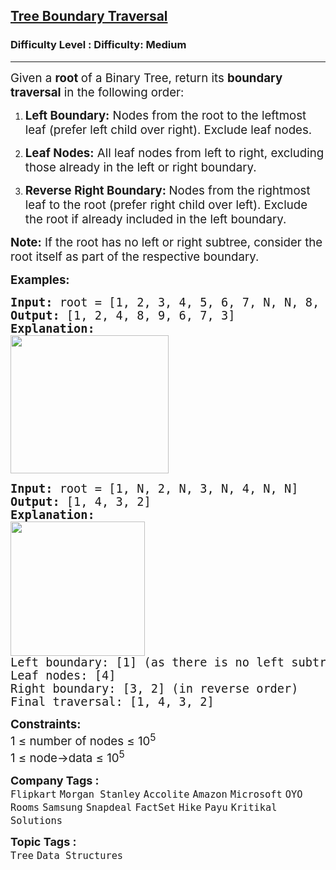 <h2><a href="https://www.geeksforgeeks.org/problems/boundary-traversal-of-binary-tree/1">Tree Boundary Traversal</a></h2><h3>Difficulty Level : Difficulty: Medium</h3><hr><div class="problems_problem_content__Xm_eO"><p><span style="font-size: 14pt;">Given a <strong>root </strong>of a Binary Tree,&nbsp;<span style="font-family: -apple-system, BlinkMacSystemFont, 'Segoe UI', Roboto, Oxygen, Ubuntu, Cantarell, 'Open Sans', 'Helvetica Neue', sans-serif;">return its </span><strong style="font-family: -apple-system, BlinkMacSystemFont, 'Segoe UI', Roboto, Oxygen, Ubuntu, Cantarell, 'Open Sans', 'Helvetica Neue', sans-serif;" data-start="209" data-end="231">boundary traversal</strong><span style="font-family: -apple-system, BlinkMacSystemFont, 'Segoe UI', Roboto, Oxygen, Ubuntu, Cantarell, 'Open Sans', 'Helvetica Neue', sans-serif;"> in the following order:</span></span></p>
<ol>
<li>
<p data-pm-slice="1 1 []"><span style="font-size: 14pt;"><strong>Left Boundary:</strong>&nbsp;<span style="font-family: -apple-system, BlinkMacSystemFont, 'Segoe UI', Roboto, Oxygen, Ubuntu, Cantarell, 'Open Sans', 'Helvetica Neue', sans-serif;">Nodes from the root to the leftmost leaf (prefer left child over right). Exclude leaf nodes.</span></span></p>
</li>
<li>
<p data-pm-slice="1 1 []"><span style="font-size: 14pt;"><strong>Leaf Nodes:</strong>&nbsp;<span style="font-family: -apple-system, BlinkMacSystemFont, 'Segoe UI', Roboto, Oxygen, Ubuntu, Cantarell, 'Open Sans', 'Helvetica Neue', sans-serif;">All leaf nodes from left to right, excluding those already in the left or right boundary.</span></span></p>
</li>
<li>
<p data-pm-slice="1 1 []"><span style="font-size: 14pt;"><strong>Reverse Right Boundary:&nbsp;</strong><span style="font-family: -apple-system, BlinkMacSystemFont, 'Segoe UI', Roboto, Oxygen, Ubuntu, Cantarell, 'Open Sans', 'Helvetica Neue', sans-serif;">Nodes from the rightmost leaf to the root (prefer right child over left). Exclude the root if already included in the left boundary.</span></span></p>
</li>
</ol>
<p><span style="font-size: 14pt;"><strong>Note:</strong>&nbsp;</span><span style="font-family: -apple-system, BlinkMacSystemFont, 'Segoe UI', Roboto, Oxygen, Ubuntu, Cantarell, 'Open Sans', 'Helvetica Neue', sans-serif; font-size: 14pt;">If the root has no left or right subtree, consider the root itself as part of the respective boundary.</span></p>
<p><span style="font-size: 14pt;"><strong>Examples:</strong></span></p>
<pre><span style="font-size: 14pt;"><strong>Input:</strong> root = [1, 2, 3, 4, 5, 6, 7, N, N, 8, 9, N, N, N, N]<strong>
Output: </strong>[<span class="hljs-number">1</span>, <span class="hljs-number">2</span>, <span class="hljs-number">4</span>, <span class="hljs-number">8</span>, <span class="hljs-number">9</span>, <span class="hljs-number">6</span>, <span class="hljs-number">7</span>, <span class="hljs-number">3</span>]<strong>
Explanation:
</strong><img src="https://media.geeksforgeeks.org/img-practice/prod/addEditProblem/700204/Web/Other/blobid6_1749213679.webp" width="253" height="221"></span></pre>
<pre><span style="font-size: 14pt;"><strong>Input: </strong>root = [1, N, 2, N, 3, N, 4, N, N] <strong>
Output: </strong>[<span class="hljs-number">1</span>, <span class="hljs-number">4</span>, <span class="hljs-number">3</span>, <span class="hljs-number">2</span>]
<strong>Explanation:<br><img src="https://media.geeksforgeeks.org/img-practice/prod/addEditProblem/912584/Web/Other/blobid0_1759298509.jpg" width="215" height="215"><br></strong><span class="hljs-attr">Left boundary:</span> [<span class="hljs-number">1</span>] <span class="hljs-string">(as</span> <span class="hljs-string">there</span> <span class="hljs-string">is</span> <span class="hljs-literal">no</span> <span class="hljs-string">left</span> <span class="hljs-string">subtree)</span>
<span class="hljs-attr">Leaf nodes:</span> [<span class="hljs-number">4</span>]
<span class="hljs-attr">Right boundary:</span> [<span class="hljs-number">3</span>, <span class="hljs-number">2</span>] <span class="hljs-string">(in</span> <span class="hljs-string">reverse</span> <span class="hljs-string">order)</span>
<span class="hljs-attr">Final traversal:</span> [<span class="hljs-number">1</span>, <span class="hljs-number">4</span>, <span class="hljs-number">3</span>, <span class="hljs-number">2</span>]</span></pre>
<p><span style="font-size: 14pt;"><strong>Constraints:</strong></span><br><span style="font-size: 14pt;">1 ≤ number of nodes ≤ 10<sup>5</sup></span><br><span style="font-size: 14pt;">1 ≤ node-&gt;data ≤ 10<sup>5</sup></span></p></div><p><span style=font-size:18px><strong>Company Tags : </strong><br><code>Flipkart</code>&nbsp;<code>Morgan Stanley</code>&nbsp;<code>Accolite</code>&nbsp;<code>Amazon</code>&nbsp;<code>Microsoft</code>&nbsp;<code>OYO Rooms</code>&nbsp;<code>Samsung</code>&nbsp;<code>Snapdeal</code>&nbsp;<code>FactSet</code>&nbsp;<code>Hike</code>&nbsp;<code>Payu</code>&nbsp;<code>Kritikal Solutions</code>&nbsp;<br><p><span style=font-size:18px><strong>Topic Tags : </strong><br><code>Tree</code>&nbsp;<code>Data Structures</code>&nbsp;